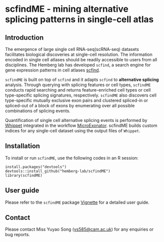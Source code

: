 # scfindME - mining alternative splicing patterns in single-cell atlas

## Introduction
The emergence of large single cell RNA-seq(scRNA-seq) datasets facilitates biological discoveries at single-cell resolution. The information encoded in single cell atlases should be readily accessible to users from all disciplines. The Hemberg lab has developed `scfind`, a search engine for gene expression patterns in cell atlases [scfind](https://github.com/hemberg-lab/scfind).  

`scfindME` is built on top of `scfind` and it adapts `scfind` to **alternative splicing** analysis. Through querying with splicing features or cell types, `scfindME` conducts rapid searching and returns feature-enriched cell types or cell type-specific splicing signatures, respectively. `scfindME` also discovers cell type-specific mutually exclusive exon pairs and clustered spliced-in or spliced-out of a block of exons by enumerating over all possible combinations of splicing events. 

Quantification of single cell alternative splicing events is performed by [Whippet](https://github.com/timbitz/Whippet.jl) integrated in the workflow [MicroExonator](https://github.com/hemberg-lab/MicroExonator). scfindME builds custom indices for any single-cell dataset using the output files of `Whippet`.

## Installation
To install or run `scfindME`, use the following codes in an R session:
```
install.packages("devtools")
devtools::install_github("hemberg-lab/scfindME")
library(scfindME)
```
## User guide
Please refer to the `scfindME` package [Vignette](https://github.com/hemberg-lab/scfindME/blob/master/vignettes/example_workflow.ipynb) for a detailed user guide.

## Contact
Please contact Miss Yuyao Song (ys585@cam.ac.uk) for any enquiries or bug reports.
